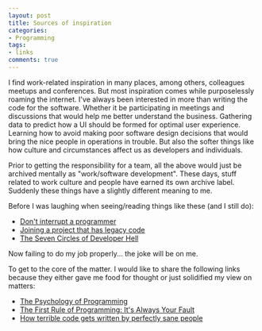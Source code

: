 ```yaml
---
layout: post
title: Sources of inspiration
categories:
- Programming
tags:
- links
comments: true
---
```


I find work-related inspiration in many places, among others, colleagues
meetups and conferences. But most inspiration comes while purposelessly
roaming the internet. I've always been interested in more than
writing the code for the software. Whether it be participating in
meetings and discussions that would help me better understand the
business. Gathering data to predict how a UI should be formed for
optimal user experience. Learning how to avoid making poor software
design decisions that would bring the nice people in operations in
trouble. But also the softer things like how culture and circumstances
affect us as developers and individuals.

Prior to getting the responsibility for a team, all the above would just
be archived mentally as "work/software development". These days, stuff
related to work culture and people have earned its own archive
label. Suddenly these things have a slightly different meaning to me.

Before I was laughing when seeing/reading things like these (and I
still do):

- [Don't interrupt a programmer][1]
- [Joining a project that has legacy code][2]
- [The Seven Circles of Developer Hell][3]

Now failing to do my job properly... the joke will be on me.

To get to the core of the matter. I would like to share the following
links because they either gave me food for thought or just solidified
my view on matters:

- [The Psychology of Programming][4]
- [The First Rule of Programming: It's Always Your Fault][5]
- [How terrible code gets written by perfectly sane people][6]

[1]: http://twitpic.com/dj27dh
[2]: https://twitter.com/SoManyHs/status/754067169453846528
[3]: https://blog.toggl.com/2017/02/seven-circles-of-developer-hell/
[4]: https://blog.dmbcllc.com/the-psychology-of-programming/
[5]: https://blog.codinghorror.com/the-first-rule-of-programming-its-always-your-fault/
[6]: http://chrismm.com/blog/how-terrible-code-gets-written-by-perfectly-sane-people/
